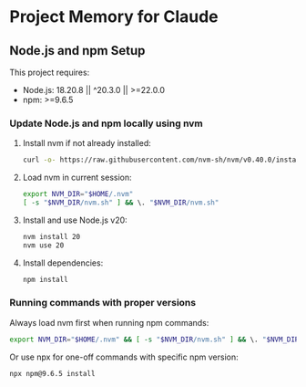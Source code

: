 # Project Memory for Claude

## Node.js and npm Setup

This project requires:
- Node.js: 18.20.8 || ^20.3.0 || >=22.0.0
- npm: >=9.6.5

### Update Node.js and npm locally using nvm

1. Install nvm if not already installed:
   ```bash
   curl -o- https://raw.githubusercontent.com/nvm-sh/nvm/v0.40.0/install.sh | bash
   ```

2. Load nvm in current session:
   ```bash
   export NVM_DIR="$HOME/.nvm"
   [ -s "$NVM_DIR/nvm.sh" ] && \. "$NVM_DIR/nvm.sh"
   ```

3. Install and use Node.js v20:
   ```bash
   nvm install 20
   nvm use 20
   ```

4. Install dependencies:
   ```bash
   npm install
   ```

### Running commands with proper versions

Always load nvm first when running npm commands:
```bash
export NVM_DIR="$HOME/.nvm" && [ -s "$NVM_DIR/nvm.sh" ] && \. "$NVM_DIR/nvm.sh" && npm install
```

Or use npx for one-off commands with specific npm version:
```bash
npx npm@9.6.5 install
```